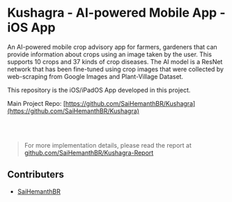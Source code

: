 # Kushagra - AI-powered Mobile App - iOS App

An AI-powered mobile crop advisory app for farmers, gardeners that can provide information about crops using an image taken by the user. This supports 10 crops and 37 kinds of crop diseases. The AI model is a ResNet network that has been fine-tuned using crop images that were collected by web-scraping from Google Images and Plant-Village Dataset.

This repository is the iOS/iPadOS App developed in this project.

Main Project Repo: [https://github.com/SaiHemanthBR/Kushagra](https://github.com/SaiHemanthBR/Kushagra)

<!-- ## Screenshots -->
<!-- Added Screenshots here -->

<br><br>

> For more implementation details, please read the report at [github.com/SaiHemanthBR/Kushagra-Report](https://github.com/SaiHemanthBR/Kushagra-Report)

## Contributers
  * [SaiHemanthBR](https://github.com/SaiHemanthBR/)